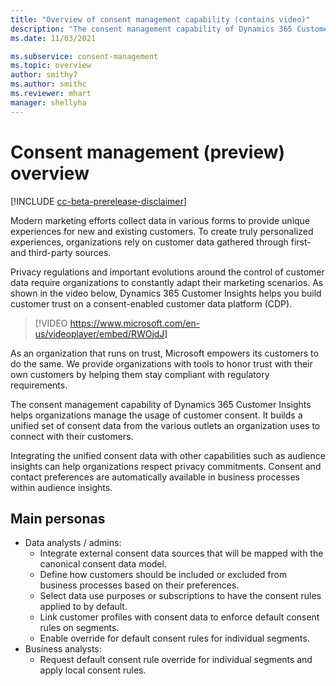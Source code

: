 ```yaml
---
title: "Overview of consent management capability (contains video)"
description: "The consent management capability of Dynamics 365 Customer Insights gives organizations the tools to stay compliant with regulatory requirements."
ms.date: 11/03/2021

ms.subservice: consent-management
ms.topic: overview
author: smithy7
ms.author: smithc
ms.reviewer: mhart
manager: shellyha
---
```


# Consent management (preview) overview

[!INCLUDE [cc-beta-prerelease-disclaimer](includes/cc-beta-prerelease-disclaimer.md)]

Modern marketing efforts collect data in various forms to provide unique experiences for new and existing customers. To create truly personalized experiences, organizations rely on customer data gathered through first- and third-party sources. 

Privacy regulations and important evolutions around the control of customer data require organizations to constantly adapt their marketing scenarios. As shown in the video below, Dynamics 365 Customer Insights helps you build customer trust on a consent-enabled customer data platform (CDP).


> [!VIDEO https://www.microsoft.com/en-us/videoplayer/embed/RWOjdJ]

As an organization that runs on trust, Microsoft empowers its customers to do the same. We provide organizations with tools to honor trust with their own customers by helping them stay compliant with regulatory requirements. 

The consent management capability of Dynamics 365 Customer Insights helps organizations manage the usage of customer consent. It builds a unified set of consent data from the various outlets an organization uses to connect with their customers. 

Integrating the unified consent data with other capabilities such as audience insights can help organizations respect privacy commitments. Consent and contact preferences are automatically available in business processes within audience insights.

## Main personas

- Data analysts / admins:
    - Integrate external consent data sources that will be mapped with the canonical consent data model.
    - Define how customers should be included or excluded from business processes based on their preferences.
    - Select data use purposes or subscriptions to have the consent rules applied to by default.
    - Link customer profiles with consent data to enforce default consent rules on segments.
    - Enable override for default consent rules for individual segments.
- Business analysts:
    - Request default consent rule override for individual segments and apply local consent rules.


